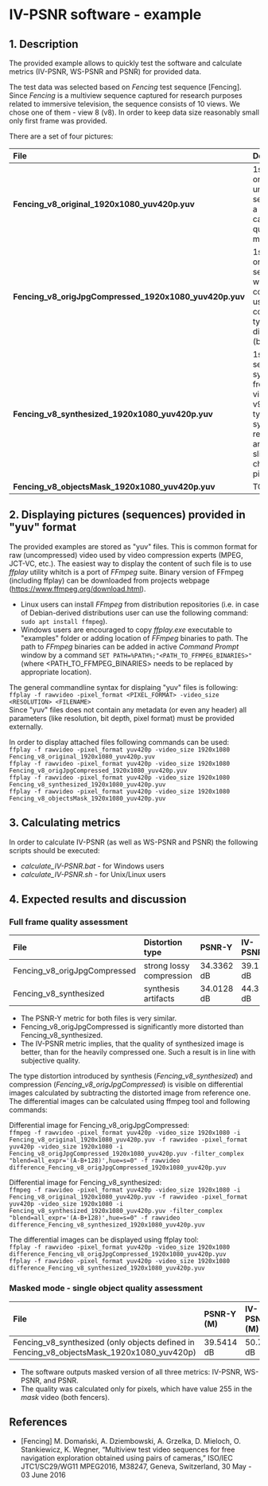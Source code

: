 # IV-PSNR software - example

## 1. Description

The provided example allows to quickly test the software and calculate metrics (IV-PSNR, WS-PSNR and PSNR) for provided data.

The test data was selected based on *Fencing* test sequence [Fencing]. Since *Fencing* is a multiview sequence captured for research purposes related to immersive television, the sequence consists of 10 views. We chose one of them - view 8 (v8). In order to keep data size reasonably small only first frame was provided. 

There are a set of four pictures:

| File                                                   | Description |
| :----------------------------------------------------- | :---------- |
| **Fencing_v8_original_1920x1080_yuv420p.yuv**          | 1st frame from original, uncompressed sequence. It is a reference for calculating quality metrics. |
| **Fencing_v8_origJpgCompressed_1920x1080_yuv420p.yuv** | 1st frame from original sequence which was compressed using JPEG. It contains typical distortion (block effect). |
| **Fencing_v8_synthesized_1920x1080_yuv420p.yuv**       | 1st frame from sequence synthesized from other views (v7 and v9). It contains typical synthesis related artifacts i.e. slight color changes and pixel shift. |
| **Fencing_v8_objectsMask_1920x1080_yuv420p.yuv**       | TODO mask |

## 2. Displaying pictures (sequences) provided in "yuv" format

The provided examples are stored as "yuv" files. This is common format for raw (uncompressed) video used by video compression experts (MPEG, JCT-VC, etc.). The easiest way to display the content of such file is to use *ffplay* utility whitch is a port of *FFmpeg* suite. Binary version of FFmpeg (including ffplay) can be downloaded from projects webpage (https://www.ffmpeg.org/download.html).  
* Linux users can install *FFmpeg* from distribution repositories (i.e. in case of Debian-derived distributions user can use the following command: `sudo apt install ffmpeg`).  
* Windows users are encouraged to copy *ffplay.exe* executable to "examples" folder or adding location of *FFmpeg* binaries to path. The path to *FFmpeg* binaries can be added in active *Command Prompt* window by a command `SET PATH=%PATH%;"<PATH_TO_FFMPEG_BINARIES>"` (where <PATH_TO_FFMPEG_BINARIES> needs to be replaced by appropriate location).

The general commandline syntax for displaing "yuv" files is following:  
`ffplay -f rawvideo -pixel_format <PIXEL_FORMAT> -video_size <RESOLUTION> <FILENAME>`  
Since "yuv" files does not contain any metadata (or even any header) all parameters (like resolution, bit depth, pixel format) must be provided externally. 

In order to display attached files following commands can be used:  
`ffplay -f rawvideo -pixel_format yuv420p -video_size 1920x1080 Fencing_v8_original_1920x1080_yuv420p.yuv`  
`ffplay -f rawvideo -pixel_format yuv420p -video_size 1920x1080 Fencing_v8_origJpgCompressed_1920x1080_yuv420p.yuv`  
`ffplay -f rawvideo -pixel_format yuv420p -video_size 1920x1080 Fencing_v8_synthesized_1920x1080_yuv420p.yuv`  
`ffplay -f rawvideo -pixel_format yuv420p -video_size 1920x1080 Fencing_v8_objectsMask_1920x1080_yuv420p.yuv`  

## 3. Calculating metrics

In order to calculate IV-PSNR (as well as WS-PSNR and PSNR) the following scripts should be executed:  
* *calculate_IV-PSNR.bat* - for Windows users
* *calculate_IV-PSNR.sh* - for Unix/Linux users

## 4. Expected results and discussion

### Full frame quality assessment

| File                         | Distortion type          | PSNR-Y     | IV-PSNR    |
| :--------------------------- | :----------------------- | :--------- | :--------- |
| Fencing_v8_origJpgCompressed | strong lossy compression | 34.3362 dB | 39.1335 dB |
| Fencing_v8_synthesized       | synthesis artifacts      | 34.0128 dB | 44.3555 dB |

* The PSNR-Y metric for both files is very similar.
* Fencing_v8_origJpgCompressed is significantly more distorted than Fencing_v8_synthesized.
* The IV-PSNR metric implies, that the quality of synthesized image is better, than for the heavily compressed one. Such a result is in line with subjective quality.

The type distortion introduced by synthesis (*Fencing_v8_synthesized*) and compression (*Fencing_v8_origJpgCompressed*) is visible on differential images calculated by subtracting the distorted image from reference one. The differential images can be calculated using ffmpeg tool and following commands:

Differential image for Fencing_v8_origJpgCompressed:    
`ffmpeg -f rawvideo -pixel_format yuv420p -video_size 1920x1080 -i Fencing_v8_original_1920x1080_yuv420p.yuv -f rawvideo -pixel_format yuv420p -video_size 1920x1080 -i Fencing_v8_origJpgCompressed_1920x1080_yuv420p.yuv -filter_complex "blend=all_expr='(A-B+128)',hue=s=0" -f rawvideo difference_Fencing_v8_origJpgCompressed_1920x1080_yuv420p.yuv`

Differential image for Fencing_v8_synthesized:  
`ffmpeg -f rawvideo -pixel_format yuv420p -video_size 1920x1080 -i Fencing_v8_original_1920x1080_yuv420p.yuv -f rawvideo -pixel_format yuv420p -video_size 1920x1080 -i Fencing_v8_synthesized_1920x1080_yuv420p.yuv -filter_complex "blend=all_expr='(A-B+128)',hue=s=0" -f rawvideo difference_Fencing_v8_synthesized_1920x1080_yuv420p.yuv`

The differential images can be displayed using ffplay tool:  
`ffplay -f rawvideo -pixel_format yuv420p -video_size 1920x1080 difference_Fencing_v8_origJpgCompressed_1920x1080_yuv420p.yuv`  
`ffplay -f rawvideo -pixel_format yuv420p -video_size 1920x1080 difference_Fencing_v8_synthesized_1920x1080_yuv420p.yuv`  

### Masked mode - single object quality assessment

| File                                                                                      | PSNR-Y (M) | IV-PSNR (M)|
| :---------------------------------------------------------------------------------------  | :--------- | :--------- |
| Fencing_v8_synthesized (only objects defined in Fencing_v8_objectsMask_1920x1080_yuv420p) | 39.5414 dB | 50.7716 dB |

* The software outputs masked version of all three metrics: IV-PSNR, WS-PSNR, and PSNR.
* The quality was calculated only for pixels, which have value 255 in the *mask* video (both fencers).

## References

* [Fencing] M. Domański, A. Dziembowski, A. Grzelka, D. Mieloch, O. Stankiewicz, K. Wegner, “Multiview test video sequences for free navigation exploration obtained using pairs of cameras,” ISO/IEC JTC1/SC29/WG11 MPEG2016, M38247, Geneva, Switzerland, 30 May - 03 June 2016
